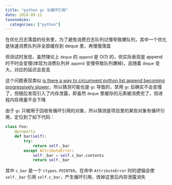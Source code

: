 ```yaml
---
title: "python gc 与循环引用"
date: 2024-09-11
taxonomies:
  categories: ["python"]
---
```


在优化日志落盘的任务里，为了避免消费日志队列过慢导致爆队列，其中一个优化是快速消费队列并全部缓存到 deque 里，再慢慢落盘

但测试时发现，虽然理论上 `deque` 的 `append` 是 O(1) 的，但实际表现是 append 时不时会变慢(体现为消费队列并 `append` 变慢导致队列爆掉)，且随着 `deque` 变大，对应的延迟会变高

这个问题表现类似 [is there a way to circumvent python list append becoming progressively slower](https://stackoverflow.com/questions/2473783/is-there-a-way-to-circumvent-python-list-append-becoming-progressively-slower)，所以猜测可能也是 `gc` 导致的，禁用 `gc` 后确实不会变慢了，但随后发现引入了内存泄露，即虽然 `deque` 里缓存的元素被消费完了，但进程内存用量不会下降

由于 `gc` 只被用于回收有循环引用的对象，所以猜测是项目里的某些对象有循环引用，定位到了如下代码：

```python
class Foo:
    @property
    def bar(self):
        try:
            return self._bar
        except AttributeError:
            self._bar = self.c_bar.contents
            return self._bar
```

其中 `c_bar` 是一个 `ctypes.POINTER`，在命中 `AttributeError` 时的逻辑会使 `self._bar` 引用 `self.c_bar`，产生循环引用，改掉这里后内存泄露消失
